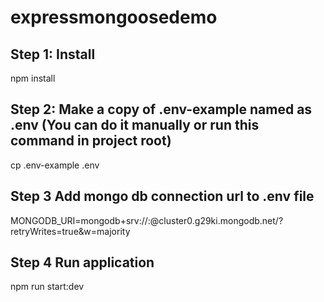 # expressmongoosedemo

## Step 1: Install

npm install

## Step 2: Make a copy of .env-example named as .env (You can do it manually or run this command in project root)

cp .env-example .env

## Step 3 Add mongo db connection url to .env file

MONGODB_URI=mongodb+srv://<username>:<password>@cluster0.g29ki.mongodb.net/<dbName>?retryWrites=true&w=majority

## Step 4 Run application

npm run start:dev

